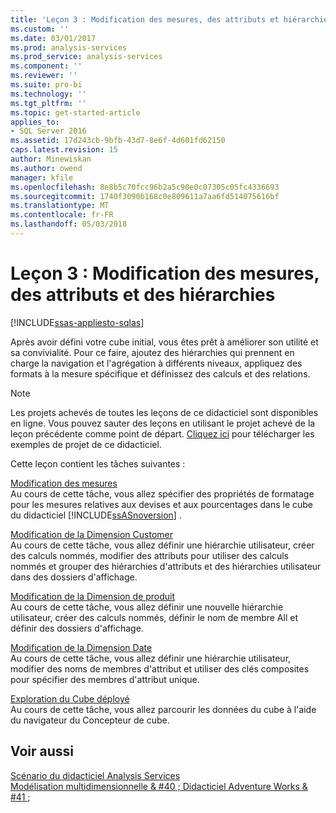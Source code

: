 ```yaml
---
title: 'Leçon 3 : Modification des mesures, des attributs et hiérarchies | Documents Microsoft'
ms.custom: ''
ms.date: 03/01/2017
ms.prod: analysis-services
ms.prod_service: analysis-services
ms.component: ''
ms.reviewer: ''
ms.suite: pro-bi
ms.technology: ''
ms.tgt_pltfrm: ''
ms.topic: get-started-article
applies_to:
- SQL Server 2016
ms.assetid: 17d243cb-9bfb-43d7-8e6f-4d601fd62150
caps.latest.revision: 15
author: Minewiskan
ms.author: owend
manager: kfile
ms.openlocfilehash: 8e8b5c70fcc96b2a5c90e0c07305c05fc4336693
ms.sourcegitcommit: 1740f3090b168c0e809611a7aa6fd514075616bf
ms.translationtype: MT
ms.contentlocale: fr-FR
ms.lasthandoff: 05/03/2018
---
```

# <a name="lesson-3-modifying-measures-attributes-and-hierarchies"></a>Leçon 3 : Modification des mesures, des attributs et des hiérarchies
[!INCLUDE[ssas-appliesto-sqlas](../includes/ssas-appliesto-sqlas.md)]

Après avoir défini votre cube initial, vous êtes prêt à améliorer son utilité et sa convivialité. Pour ce faire, ajoutez des hiérarchies qui prennent en charge la navigation et l'agrégation à différents niveaux, appliquez des formats à la mesure spécifique et définissez des calculs et des relations.  
  
> [!NOTE]  
> Les projets achevés de toutes les leçons de ce didacticiel sont disponibles en ligne. Vous pouvez sauter des leçons en utilisant le projet achevé de la leçon précédente comme point de départ. [Cliquez ici](http://go.microsoft.com/fwlink/?LinkID=221866) pour télécharger les exemples de projet de ce didacticiel.  
  
Cette leçon contient les tâches suivantes :  
  
[Modification des mesures](../analysis-services/lesson-3-1-modifying-measures.md)  
Au cours de cette tâche, vous allez spécifier des propriétés de formatage pour les mesures relatives aux devises et aux pourcentages dans le cube du didacticiel [!INCLUDE[ssASnoversion](../includes/ssasnoversion-md.md)] .  
  
[Modification de la Dimension Customer](../analysis-services/lesson-3-2-modifying-the-customer-dimension.md)  
Au cours de cette tâche, vous allez définir une hiérarchie utilisateur, créer des calculs nommés, modifier des attributs pour utiliser des calculs nommés et grouper des hiérarchies d'attributs et des hiérarchies utilisateur dans des dossiers d'affichage.  
  
[Modification de la Dimension de produit](../analysis-services/lesson-3-3-modifying-the-product-dimension.md)  
Au cours de cette tâche, vous allez définir une nouvelle hiérarchie utilisateur, créer des calculs nommés, définir le nom de membre All et définir des dossiers d'affichage.  
  
[Modification de la Dimension Date](../analysis-services/lesson-3-4-modifying-the-date-dimension.md)  
Au cours de cette tâche, vous allez définir une hiérarchie utilisateur, modifier des noms de membres d'attribut et utiliser des clés composites pour spécifier des membres d'attribut unique.  
  
[Exploration du Cube déployé](../analysis-services/lesson-3-5-browsing-the-deployed-cube.md)  
Au cours de cette tâche, vous allez parcourir les données du cube à l'aide du navigateur du Concepteur de cube.  
  
## <a name="see-also"></a>Voir aussi  
[Scénario du didacticiel Analysis Services](../analysis-services/analysis-services-tutorial-scenario.md)  
[Modélisation multidimensionnelle & #40 ; Didacticiel Adventure Works & #41 ;](../analysis-services/multidimensional-modeling-adventure-works-tutorial.md)  
  
  
  
